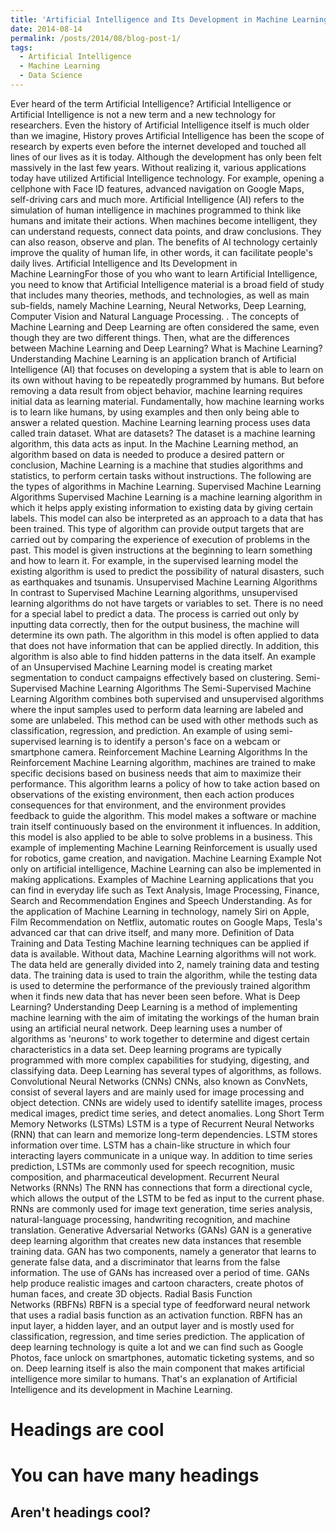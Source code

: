 ```yaml
---
title: 'Artificial Intelligence and Its Development in Machine Learning'
date: 2014-08-14
permalink: /posts/2014/08/blog-post-1/
tags:
  - Artificial Intelligence
  - Machine Learning
  - Data Science
---
```


Ever heard of the term Artificial Intelligence? Artificial Intelligence or Artificial Intelligence is not a new term and a new technology for researchers. Even the history of Artificial Intelligence itself is much older than we imagine, History proves Artificial Intelligence has been the scope of research by experts even before the internet developed and touched all lines of our lives as it is today. Although the development has only been felt massively in the last few years. Without realizing it, various applications today have utilized Artificial Intelligence technology. For example, opening a cellphone with Face ID features, advanced navigation on Google Maps, self-driving cars and much more. Artificial Intelligence (AI) refers to the simulation of human intelligence in machines programmed to think like humans and imitate their actions. When machines become intelligent, they can understand requests, connect data points, and draw conclusions. They can also reason, observe and plan. The benefits of AI technology certainly improve the quality of human life, in other words, it can facilitate people's daily lives.
Artificial Intelligence and Its Development in Machine LearningFor those of you who want to learn Artificial Intelligence, you need to know that Artificial Intelligence material is a broad field of study that includes many theories, methods, and technologies, as well as main sub-fields, namely Machine Learning, Neural Networks, Deep Learning, Computer Vision and Natural Language Processing. . The concepts of Machine Learning and Deep Learning are often considered the same, even though they are two different things. Then, what are the differences between Machine Learning and Deep Learning?
What is Machine Learning?
Understanding Machine Learning is an application branch of Artificial Intelligence (AI) that focuses on developing a system that is able to learn on its own without having to be repeatedly programmed by humans. But before removing a data result from object behavior, machine learning requires initial data as learning material. Fundamentally, how machine learning works is to learn like humans, by using examples and then only being able to answer a related question. Machine Learning learning process uses data called train dataset. What are datasets? The dataset is a machine learning algorithm, this data acts as input. In the Machine Learning method, an algorithm based on data is needed to produce a desired pattern or conclusion, Machine Learning is a machine that studies algorithms and statistics, to perform certain tasks without instructions. The following are the types of algorithms in Machine Learning.
Supervised Machine Learning Algorithms
Supervised Machine Learning is a machine learning algorithm in which it helps apply existing information to existing data by giving certain labels. This model can also be interpreted as an approach to a data that has been trained. This type of algorithm can provide output targets that are carried out by comparing the experience of execution of problems in the past. This model is given instructions at the beginning to learn something and how to learn it. For example, in the supervised learning model the existing algorithm is used to predict the possibility of natural disasters, such as earthquakes and tsunamis.
Unsupervised Machine Learning Algorithms
In contrast to Supervised Machine Learning algorithms, unsupervised learning algorithms do not have targets or variables to set. There is no need for a special label to predict a data. The process is carried out only by inputting data correctly, then for the output business, the machine will determine its own path. The algorithm in this model is often applied to data that does not have information that can be applied directly. In addition, this algorithm is also able to find hidden patterns in the data itself. An example of an Unsupervised Machine Learning model is creating market segmentation to conduct campaigns effectively based on clustering.
Semi-Supervised Machine Learning Algorithms
The Semi-Supervised Machine Learning Algorithm combines both supervised and unsupervised algorithms where the input samples used to perform data learning are labeled and some are unlabeled. This method can be used with other methods such as classification, regression, and prediction. An example of using semi-supervised learning is to identify a person's face on a webcam or smartphone camera.
Reinforcement Machine Learning Algorithms
In the Reinforcement Machine Learning algorithm, machines are trained to make specific decisions based on business needs that aim to maximize their performance. This algorithm learns a policy of how to take action based on observations of the existing environment, then each action produces consequences for that environment, and the environment provides feedback to guide the algorithm. This model makes a software or machine train itself continuously based on the environment it influences. In addition, this model is also applied to be able to solve problems in a business. This example of implementing Machine Learning Reinforcement is usually used for robotics, game creation, and navigation.
Machine Learning Example
Not only on artificial intelligence, Machine Learning can also be implemented in making applications. Examples of Machine Learning applications that you can find in everyday life such as Text Analysis, Image Processing, Finance, Search and Recommendation Engines and Speech Understanding. As for the application of Machine Learning in technology, namely Siri on Apple, Film Recommendation on Netflix, automatic routes on Google Maps, Tesla's advanced car that can drive itself, and many more.
Definition of Data Training and Data Testing
Machine learning techniques can be applied if data is available. Without data, Machine Learning algorithms will not work. The data held are generally divided into 2, namely training data and testing data. The training data is used to train the algorithm, while the testing data is used to determine the performance of the previously trained algorithm when it finds new data that has never been seen before.
What is Deep Learning?
Understanding Deep Learning is a method of implementing machine learning with the aim of imitating the workings of the human brain using an artificial neural network. Deep learning uses a number of algorithms as 'neurons' to work together to determine and digest certain characteristics in a data set. Deep learning programs are typically programmed with more complex capabilities for studying, digesting, and classifying data. Deep Learning has several types of algorithms, as follows.
Convolutional Neural Networks (CNNs)
CNNs, also known as ConvNets, consist of several layers and are mainly used for image processing and object detection. CNNs are widely used to identify satellite images, process medical images, predict time series, and detect anomalies.
Long Short Term Memory Networks (LSTMs)
LSTM is a type of Recurrent Neural Networks (RNN) that can learn and memorize long-term dependencies. LSTM stores information over time. LSTM has a chain-like structure in which four interacting layers communicate in a unique way. In addition to time series prediction, LSTMs are commonly used for speech recognition, music composition, and pharmaceutical development.
Recurrent Neural Networks (RNNs)
The RNN has connections that form a directional cycle, which allows the output of the LSTM to be fed as input to the current phase. RNNs are commonly used for image text generation, time series analysis, natural-language processing, handwriting recognition, and machine translation.
Generative Adversarial Networks (GANs)
GAN is a generative deep learning algorithm that creates new data instances that resemble training data. GAN has two components, namely a generator that learns to generate false data, and a discriminator that learns from the false information. The use of GANs has increased over a period of time. GANs help produce realistic images and cartoon characters, create photos of human faces, and create 3D objects.
Radial Basis Function Networks (RBFNs)
RBFN is a special type of feedforward neural network that uses a radial basis function as an activation function. RBFN has an input layer, a hidden layer, and an output layer and is mostly used for classification, regression, and time series prediction.
The application of deep learning technology is quite a lot and we can find such as Google Photos, face unlock on smartphones, automatic ticketing systems, and so on. Deep learning itself is also the main component that makes artificial intelligence more similar to humans.
That's an explanation of Artificial Intelligence and its development in Machine Learning.

Headings are cool
======

You can have many headings
======

Aren't headings cool?
------
